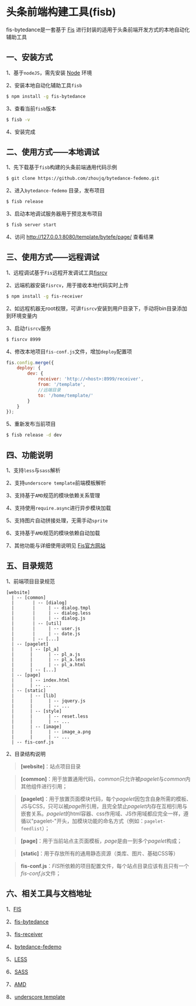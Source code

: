 头条前端构建工具(fisb)
==========================
fis-bytedance是一套基于 [Fis](http://fis.baidu.com) 进行封装的适用于头条前端开发方式的本地自动化辅助工具

一、安装方式
--------------------------
1、基于`nodeJS`，需先安装 [Node](http://nodejs.org) 环境

2、安装本地自动化辅助工具`fisb`
```bash
$ npm install -g fis-bytedance
```

3、查看当前`fisb`版本
```bash
$ fisb -v
```

4、安装完成


二、使用方式——本地调试
--------------------------
1、先下载基于`fisb`构建的头条前端通用代码示例
```bash
$ git clone https://github.com/zhoujq/bytedance-fedemo.git
```

2、进入`bytedance-fedemo` 目录，发布项目
```bash
$ fisb release
```

3、启动本地调试服务器用于预览发布项目
```bash
$ fisb server start
```

4、访问 http://127.0.0.1:8080/template/bytefe/page/ 查看结果


三、使用方式——远程调试
--------------------------
1、远程调试基于`Fis`远程开发调试工具[fisrcv](https://github.com/zhoujq/fis-receiver)

2、远端机器安装`fisrcv`，用于接收本地代码实时上传
```bash
$ npm install -g fis-receiver
```

2、如远程机器无root权限，可讲`fisrcv`安装到用户目录下，手动将bin目录添加到环境变量内

3、启动`fisrcv`服务
```bash
$ fisrcv 8999
```

4、修改本地项目`fis-conf.js`文件，增加`deploy`配置项
```javascript
fis.config.merge({
    deploy: {
        dev: {
            receiver: 'http://<host>:8999/receiver',
            from: '/template',
            //远端目录
            to: '/home/template/'
        }
    }
});
```

5、重新发布当前项目
```bash
$ fisb release -d dev
```

四、功能说明
--------------------------
1、支持`less`与`sass`解析

2、支持`underscore template`前端模板解析

3、支持基于`AMD`规范的模块依赖关系管理

4、支持使用`require.async`进行异步模块加载

5、支持图片自动拼接处理，无需手动`sprite`

6、支持基于`AMD`规范的模块依赖自动加载

7、其他功能与详细使用说明见 [Fis官方网站](http://fis.baidu.com)


五、目录规范
--------------------------
1、前端项目目录规范

    [website]
      | -- [common]
      |       | -- [dialog]
      |       |     | -- dialog.tmpl
      |       |     | -- dialog.less
      |       |     | -- dialog.js
      |       | -- [util]
      |       |     | -- user.js
      |       |     | -- date.js
      |       | -- [...]
      | -- [pagelet]
      |      | -- [pl_a]
      |      |      | -- pl_a.js
      |      |      | -- pl_a.less
      |      |      | -- pl_a.html
      |      | -- [...]
      | -- [page]
      |      | -- index.html
      |      | -- ...
      | -- [static]
      |      | -- [lib]
      |      |      | -- jquery.js
      |      |      | -- ...
      |      | -- [style]
      |      |      | -- reset.less
      |      |      | -- ...
      |      | -- [image]
      |      |      | -- image_a.png
      |      |      | -- ...
      | -- fis-conf.js
2、目录结构说明
>**[website]**：站点项目目录

>**[common]**：用于放置通用代码，*common*只允许被*pagelet*与*common*内其他组件进行引用；

>**[pagelet]**：用于放置页面模块代码，每个*pagelet*因包含自身所需的模板、JS与CSS，只可以被*page*所引用，且完全禁止*pagelet*内存在互相引用与嵌套关系。*pagelet*的html容器、css作用域、JS作用域都应完全一样，遵循以"pagelet-"开头，加模块功能的命名方式（例如：`pagelet-feedlist`）；

>**[page]**：用于当前站点主页面模板，*page*是由一到多个*pagelet*构成；

>**[static]**：用于存放所有的通用静态资源（类库、图片、基础CSS等）

>**fis-conf.js**：*FIS*所依赖的项目配置文件，每个站点目录应该有且只有一个*fis-conf.js*文件；


六、相关工具与文档地址
--------------------------
1、[FIS](https://github.com/fex-team/fis)

2、[fis-bytedance](https://github.com/zhoujq/fis-bytedance)

3、[fis-receiver](https://github.com/zhoujq/fis-receiver)

4、[bytedance-fedemo](https://github.com/zhoujq/bytedance-fedemo)

5、[LESS](http://www.lesscss.net/)

6、[SASS](http://www.sass-lang.com/)

7、[AMD](https://github.com/amdjs/amdjs-api/wiki/AMD)

8、[underscore template](http://underscorejs.org/#template)

